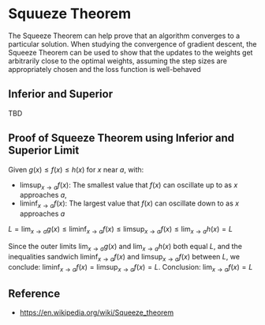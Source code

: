 # Squueze Theorem

The Squeeze Theorem can help prove that an algorithm converges to a particular solution. When studying the convergence of gradient descent, the Squeeze Theorem can be used to show that the updates to the weights get arbitrarily close to the optimal weights, assuming the step sizes are appropriately chosen and the loss function is well-behaved

## Inferior and Superior 

TBD

## Proof of Squeeze Theorem using Inferior and Superior Limit

Given $g(x) \leq f(x) \leq h(x)$ for $x$ near $a$, with:
- $\limsup_{x \to a} f(x)$: The smallest value that $f(x)$ can oscillate up to as $x$ approaches $a$, 
- $\liminf_{x \to a} f(x)$: The largest value that $f(x)$ can oscillate down to as $x$ approaches $a$

$L = \lim_{x \to a} g(x) \leq \liminf_{x \to a} f(x) \leq \limsup_{x \to a} f(x) \leq \lim_{x \to a} h(x) = L$

Since the outer limits $\lim_{x \to a} g(x)$ and $\lim_{x \to a} h(x)$ both equal $L$, and the inequalities sandwich $\liminf_{x \to a} f(x)$ and $\limsup_{x \to a} f(x)$ between $L$, we conclude: $\liminf_{x \to a} f(x) = \limsup_{x \to a} f(x) = L$. Conclusion:  $\lim_{x \to a} f(x) = L$

## Reference
- https://en.wikipedia.org/wiki/Squeeze_theorem
